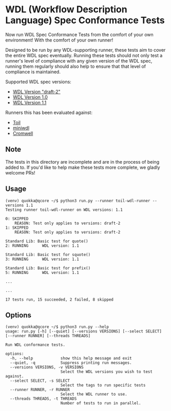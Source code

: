 # WDL (Workflow Description Language) Spec Conformance Tests

Now run WDL Spec Conformance Tests from the comfort of your own environment!  With the
comfort of your own runner!

Designed to be run by any WDL-supporting runner, these tests aim to cover
the entire WDL spec eventually.  Running these tests should not only test a runner's
level of compliance with any given version of the WDL spec, running them regularly 
should also help to ensure that that level of compliance is maintained.

Supported WDL spec versions:

 - [WDL Version "draft-2"](https://github.com/openwdl/wdl/tree/main/versions/draft-2)
 - [WDL Version 1.0](https://github.com/openwdl/wdl/tree/main/versions/1.0)
 - [WDL Version 1.1](https://github.com/openwdl/wdl/tree/main/versions/1.1)

Runners this has been evaluated against:

 - [Toil](https://github.com/DataBiosphere/toil)
 - [miniwdl](https://github.com/chanzuckerberg/miniwdl)
 - [Cromwell](https://github.com/broadinstitute/cromwell)

## Note

The tests in this directory are incomplete and are in the process of being added to.  If you'd like 
to help make these tests more complete, we gladly welcome PRs!

## Usage

```
(venv) quokka@qcore ~/$ python3 run.py --runner toil-wdl-runner --versions 1.1
Testing runner toil-wdl-runner on WDL versions: 1.1

0: SKIPPED
    REASON: Test only applies to versions: draft-2
1: SKIPPED
    REASON: Test only applies to versions: draft-2

Standard Lib: Basic test for quote()
2: RUNNING		WDL version: 1.1

Standard Lib: Basic test for squote()
3: RUNNING		WDL version: 1.1

Standard Lib: Basic test for prefix()
5: RUNNING		WDL version: 1.1

...

...

17 tests run, 15 succeeded, 2 failed, 8 skipped
```


## Options

```
(venv) quokka@qcore ~/$ python3 run.py --help
usage: run.py [-h] [--quiet] [--versions VERSIONS] [--select SELECT] [--runner RUNNER] [--threads THREADS]

Run WDL conformance tests.

options:
  -h, --help            show this help message and exit
  --quiet, -q           Suppress printing run messages.
  --versions VERSIONS, -v VERSIONS
                        Select the WDL versions you wish to test against.
  --select SELECT, -s SELECT
                        Select the tags to run specific tests
  --runner RUNNER, -r RUNNER
                        Select the WDL runner to use.
  --threads THREADS, -t THREADS
                        Number of tests to run in parallel.
```
